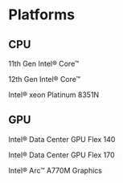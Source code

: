 # Platforms

## CPU

11th Gen Intel® Core™

12th Gen Intel® Core™

Intel® xeon Platinum 8351N

## GPU

Intel® Data Center GPU Flex 140

Intel® Data Center GPU Flex 170

Intel® Arc™ A770M Graphics
